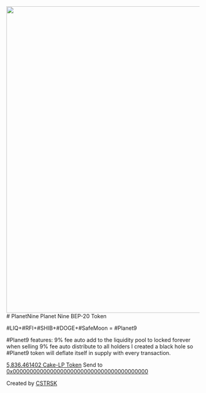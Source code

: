 <div id="header" align="center">
  <img src="https://github.com/CSTRSK/-PlanetNine/raw/main/35.png" width="800"/>
</div>
# PlanetNine
Planet Nine BEP-20 Token

#LIQ+#RFI+#SHIB+#DOGE+#SafeMoon = #Planet9

#Planet9 features:
9% fee auto add to the liquidity pool to locked forever when selling
9% fee auto distribute to all holders
I created a black hole so #Planet9 token will deflate itself in supply with every transaction.


<a href="https://bscscan.com/token/0xeb49865c886b03fb4a92bb133c9fa49609fa213e?a=0x18c9210f5a98a53a0a3b01880844382614089ee9" target="_blank">5,836.461402 Cake-LP Token</a> Send to  <a href="https://bscscan.com/tx/0x75b344b6def46b15d2b476e9cf0b9107b41641462efbebed02ec4dc9e7fdd550" target="_blank">0x0000000000000000000000000000000000000000</a>


Created by <a href="https://cstrsk.de/" target="_blank">CSTRSK</a>
